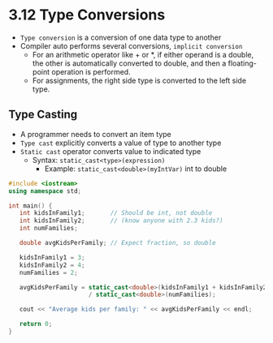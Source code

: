 # 3.12 Type Conversions
* `Type conversion` is a conversion of one data type to another
* Compiler auto performs several conversions, `implicit conversion`
  * For an arithmetic operator like + or *, if either operand is a double, the other is automatically converted to double, and then a floating-point operation is performed.
  * For assignments, the right side type is converted to the left side type.

## Type Casting
* A programmer needs to convert an item type
* `Type cast` explicitly converts a value of type to another type
* `Static cast` operator converts value to indicated type
  * Syntax: `static_cast<type>(expression)`
    * Example: `static_cast<double>(myIntVar)` int to double
```C++
#include <iostream>
using namespace std;

int main() {
   int kidsInFamily1;       // Should be int, not double
   int kidsInFamily2;       // (know anyone with 2.3 kids?)
   int numFamilies;

   double avgKidsPerFamily; // Expect fraction, so double

   kidsInFamily1 = 3;
   kidsInFamily2 = 4;
   numFamilies = 2;

   avgKidsPerFamily = static_cast<double>(kidsInFamily1 + kidsInFamily2)
                      / static_cast<double>(numFamilies);

   cout << "Average kids per family: " << avgKidsPerFamily << endl;

   return 0;
}
```

